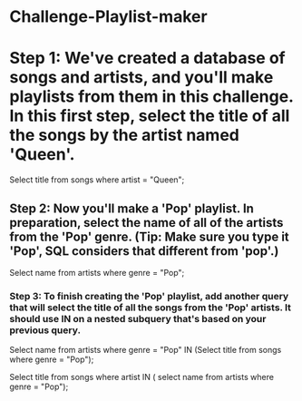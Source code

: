 # Challenge-Playlist-maker

# Step 1: We've created a database of songs and artists, and you'll make playlists from them in this challenge. In this first step, select the title of all the songs by the artist named 'Queen'.

Select title
from songs
where artist = "Queen";

## Step 2: Now you'll make a 'Pop' playlist. In preparation, select the name of all of the artists from the 'Pop' genre. (Tip: Make sure you type it 'Pop', SQL considers that different from 'pop'.)

Select name
from artists
where genre = "Pop";

### Step 3: To finish creating the 'Pop' playlist, add another query that will select the title of all the songs from the 'Pop' artists. It should use IN on a nested subquery that's based on your previous query.

Select name
from artists
where genre = "Pop" IN (Select title from songs where genre = "Pop");

Select title 
from songs
where artist IN ( select name from artists where genre = "Pop");
